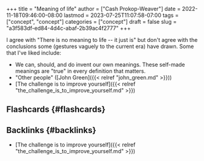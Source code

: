 +++
title = "Meaning of life"
author = ["Cash Prokop-Weaver"]
date = 2022-11-18T09:46:00-08:00
lastmod = 2023-07-25T11:07:58-07:00
tags = ["concept", "concept"]
categories = ["concept"]
draft = false
slug = "a3f583df-ed84-4d4c-abaf-2b39ac4f2777"
+++

I agree with "There is no meaning to life -- it just is" but don't agree with the conclusions some (gestures vaguely to the current era) have drawn. Some that I've liked include:

-   We can, should, and do invent our own meanings. These self-made meanings are "true" in every definition that matters.
-   "Other people" ([John Green]({{< relref "john_green.md" >}}))
-   [The challenge is to improve yourself]({{< relref "the_challenge_is_to_improve_yourself.md" >}})


## Flashcards {#flashcards}


## Backlinks {#backlinks}

-   [The challenge is to improve yourself]({{< relref "the_challenge_is_to_improve_yourself.md" >}})
